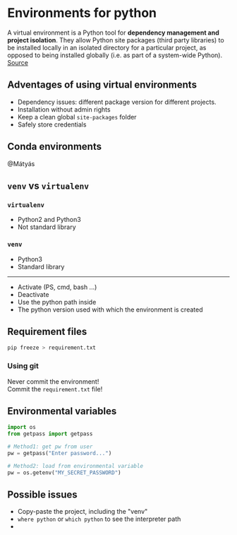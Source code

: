 # Environments for python

A virtual environment is a Python tool for **dependency management and project isolation**. They allow Python site packages (third party libraries) to be installed locally in an isolated directory for a particular project, as opposed to being installed globally (i.e. as part of a system-wide Python). \
[Source](https://towardsdatascience.com/virtual-environments-104c62d48c54)

## Adventages of using virtual environments

* Dependency issues: different package version for different projects.
* Installation without admin rights
* Keep a clean global `site-packages` folder
* Safely store credentials

## Conda environments

@Mátyás

## `venv` vs `virtualenv`

### `virtualenv`

* Python2 and Python3
* Not standard library

### `venv`

* Python3
* Standard library

---

* Activate (PS, cmd, bash ...)
* Deactivate
* Use the python path inside
* The python version used with which the environment is created

## Requirement files

```bash
pip freeze > requirement.txt
```

### Using git

Never commit the environment!\
Commit the `requirement.txt` file!

## Environmental variables

```python
import os
from getpass import getpass

# Method1: get pw from user
pw = getpass("Enter password...")

# Method2: load from environmental variable
pw = os.getenv("MY_SECRET_PASSWORD")
```

## Possible issues

* Copy-paste the project, including the "venv"
* `where python` or `which python` to see the interpreter path
*
